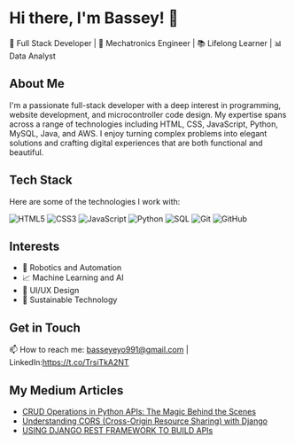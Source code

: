 # Hi there, I'm Bassey! 👋

🚀 Full Stack Developer | 🤖 Mechatronics Engineer | 📚 Lifelong Learner | 📊 Data Analyst

## About Me
I'm a passionate full-stack developer with a deep interest in programming, website development, and microcontroller code design. My expertise spans across a range of technologies including HTML, CSS, JavaScript, Python, MySQL, Java, and AWS. I enjoy turning complex problems into elegant solutions and crafting digital experiences that are both functional and beautiful.

## Tech Stack
Here are some of the technologies I work with:

![HTML5](https://img.icons8.com/color/48/000000/html-5.png)
![CSS3](https://img.icons8.com/color/48/000000/css3.png)
![JavaScript](https://img.icons8.com/color/48/000000/javascript.png)
![Python](https://img.icons8.com/color/48/000000/python.png)
![SQL](https://img.icons8.com/ios-filled/50/000000/database.png)
![Git](https://img.icons8.com/color/48/000000/git.png)
![GitHub](https://img.icons8.com/material-rounded/50/000000/github.png)

## Interests
- 🤖 Robotics and Automation
- 📈 Machine Learning and AI
- 🎨 UI/UX Design
- 🌱 Sustainable Technology

## Get in Touch
📫 How to reach me: basseyeyo991@gmail.com | LinkedIn:https://t.co/TrsiTkA2NT

## My Medium Articles

- [CRUD Operations in Python APIs: The Magic Behind the Scenes](https://medium.com/@basseyeyo991/in-the-digital-age-where-apps-and-websites-seem-to-know-our-every-need-theres-a-simple-yet-d76315a648ee)
- [Understanding CORS (Cross-Origin Resource Sharing) with Django](https://medium.com/@basseyeyo991/using-django-rest-framework-to-build-apis-cb259076056c)
- [USING DJANGO REST FRAMEWORK TO BUILD APIs]([https://medium.com/@yourusername/the-evolution-of-web-development-in-the-last-decade-123456789abc](https://medium.com/@basseyeyo991/using-django-rest-framework-to-build-apis-cb259076056c))

